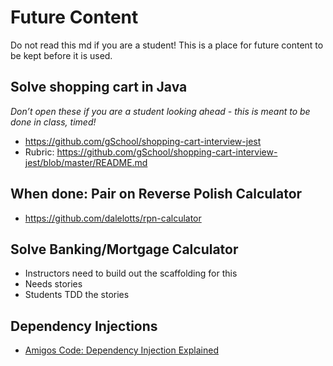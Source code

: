 
# Future Content 

Do not read this md if you are a student! This is a place for future content to be kept before it is used.

## Solve shopping cart in Java
*Don’t open these if you are a student looking ahead - this is meant to be done in class, timed!*

- https://github.com/gSchool/shopping-cart-interview-jest
- Rubric: https://github.com/gSchool/shopping-cart-interview-jest/blob/master/README.md

## When done: Pair on Reverse Polish Calculator
- https://github.com/dalelotts/rpn-calculator


## Solve Banking/Mortgage Calculator 
- Instructors need to build out the scaffolding for this 
- Needs stories 
- Students TDD the stories 


## Dependency Injections 
- [Amigos Code: Dependency Injection Explained](https://www.youtube.com/watch?v=oqYRl06DNHQ)
